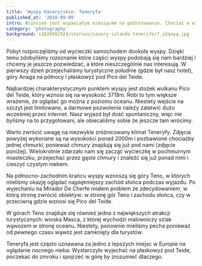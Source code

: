 ```yaml
---
title: 'Wyspy Kanaryjskie: Teneryfa'
published_at: '2018-09-09'
intro: Wrzesień jest wspaniałym miesiącem na podróżowanie. Chociaż w większości europejskich destynacji jest już delikatnie po sezonie, to pogoda wciąż jest świetna. W tym roku zdecydowaliśmy się z Jolą na zwiedzanie Teneryfy na Wyspach Kanaryjskich. Po spędzeniu tam kilku dni mogę zdecydowanie powiedzieć, że jest to raj dla fotografa krajobrazu.
category: 'photography'
background: v1620582924/stories/canary-islands-tenerife/7_a2qayq.jpg
---
```


Pobyt rozpoczęliśmy od wycieczki samochodem dookoła wyspy. Dzięki temu zdobyliśmy rozeznanie które części wyspy podobają się nam bardziej i chcemy je jeszcze pozwiedzać, a które nieszczególnie nas interesują. W pierwszy dzień przejechaliśmy turystyczne południe (gdzie był nasz hotel), góry Anaga na północy i płaskowyż pod Pico del Teide.

Najbardziej charakterystycznym punktem wyspy jest stożek wulkanu Pico del Teide, który wznosi się na wysokość 3718m. Robi to tym większe wrażenie, że oglądać go można z poziomu oceanu. Niestety wejście na szczyt jest limitowane, a darmowe pozwolenie należy załatwić dużo wcześniej przez internet. Nasz wyjazd był dość spontaniczny, więc nie byliśmy na to przygotowani, ale obiecaliśmy sobie że jeszcze tam wrócimy.

<photo-lazy src="https://res.cloudinary.com/lukaszrados/image/upload/v1620582923/stories/canary-islands-tenerife/1_xinzap.jpg" padding-bottom="66.666"></photo-lazy>

<photo-lazy src="https://res.cloudinary.com/lukaszrados/image/upload/v1620582923/stories/canary-islands-tenerife/2_ofcnkp.jpg" padding-bottom="66.666"></photo-lazy>

<photo-lazy src="https://res.cloudinary.com/lukaszrados/image/upload/v1620582923/stories/canary-islands-tenerife/3_kbtv1z.jpg" padding-bottom="66.666"></photo-lazy>

<photo-lazy src="https://res.cloudinary.com/lukaszrados/image/upload/v1620582924/stories/canary-islands-tenerife/4_xglstt.jpg" padding-bottom="66.666"></photo-lazy>

<photo-lazy src="https://res.cloudinary.com/lukaszrados/image/upload/v1620582924/stories/canary-islands-tenerife/5_xvc37o.jpg" padding-bottom="66.666"></photo-lazy>

Warto zwrócić uwagę na niezwykle zróżnicowany klimat Teneryfy. Zdjęcia powyżej wykonane są na wysokości ponad 2000m i pozbawione chociażby jednej chmurki, ponieważ chmury znajdują się już pod nami (zdjęcie poniżej). Wielokrotnie zdarzało nam się zacząć wycieczkę w pochmurnym miasteczku, przejechać przez gęste chmury i znaleźć się już ponad nimi i cieszyć czystym niebem.

<photo-lazy src="https://res.cloudinary.com/lukaszrados/image/upload/v1620582924/stories/canary-islands-tenerife/6_jj4owa.jpg" padding-bottom="56.25"></photo-lazy>

Na północno-zachodnim krańcu wyspy wznoszą się góry Teno, w których mieliśmy okazję oglądać najpiękniejszy zachód słońca podczas wyjazdu. Po wyjechaniu na Mirador De Cherfe miałem problem ze zdecydowaniem, w którą stronę zwrócić obiektyw: w stronę gór Teno i zachodu słońca, czy w przeciwną gdzie wznosi się Pico del Teide.

<photo-lazy src="https://res.cloudinary.com/lukaszrados/image/upload/v1620582924/stories/canary-islands-tenerife/7_a2qayq.jpg" padding-bottom="66.666"></photo-lazy>

<photo-lazy src="https://res.cloudinary.com/lukaszrados/image/upload/v1620582924/stories/canary-islands-tenerife/10_hdsiys.jpg" padding-bottom="56.25"></photo-lazy>

<photo-lazy src="https://res.cloudinary.com/lukaszrados/image/upload/v1620582924/stories/canary-islands-tenerife/9_jo1vug.jpg" padding-bottom="150"></photo-lazy>

<photo-lazy src="https://res.cloudinary.com/lukaszrados/image/upload/v1620582925/stories/canary-islands-tenerife/11_bi7bqt.jpg" padding-bottom="66.666"></photo-lazy>

<photo-lazy src="https://res.cloudinary.com/lukaszrados/image/upload/v1620582925/stories/canary-islands-tenerife/12_gvsoug.jpg" padding-bottom="61.25"></photo-lazy>

<photo-lazy src="https://res.cloudinary.com/lukaszrados/image/upload/v1620582925/stories/canary-islands-tenerife/13_wclhi4.jpg" padding-bottom="66.666"></photo-lazy>

<photo-lazy src="https://res.cloudinary.com/lukaszrados/image/upload/v1620582924/stories/canary-islands-tenerife/8_fdpq6p.jpg" padding-bottom="66.666"></photo-lazy>

W górach Teno znajduje się również jedna z największych atrakcji turystycznych: wioska Masca, z której wychodzi malowniczy szlak wąwozem w stronę oceanu. Niestety, ponownie mieliśmy pecha ponieważ od pewnego czasu wąwóz jest zamknięty dla turystów.

<photo-lazy src="https://res.cloudinary.com/lukaszrados/image/upload/v1620582925/stories/canary-islands-tenerife/15_lzws8l.jpg" padding-bottom="100"></photo-lazy>

<photo-lazy src="https://res.cloudinary.com/lukaszrados/image/upload/v1620582925/stories/canary-islands-tenerife/16_hua007.jpg" padding-bottom="66.666"></photo-lazy>

<photo-lazy src="https://res.cloudinary.com/lukaszrados/image/upload/v1620582925/stories/canary-islands-tenerife/17_zci7wv.jpg" padding-bottom="150"></photo-lazy>

<photo-lazy src="https://res.cloudinary.com/lukaszrados/image/upload/v1620582925/stories/canary-islands-tenerife/14_cnwkz7.jpg" padding-bottom="66.666"></photo-lazy>

Teneryfa jest często uznawana za jedno z lepszych miejsc w Europie na oglądanie nocnego nieba. Wystarczyło wyjechać na płaskowyż pod Teide, poczekać do zmroku i spojrzeć w górę by zrozumieć dlaczego.

<photo-lazy src="https://res.cloudinary.com/lukaszrados/image/upload/v1620582925/stories/canary-islands-tenerife/18_ssetrn.jpg" padding-bottom="56.25"></photo-lazy>

<photo-lazy src="https://res.cloudinary.com/lukaszrados/image/upload/v1620582925/stories/canary-islands-tenerife/19_ructw5.jpg" padding-bottom="150"></photo-lazy>
